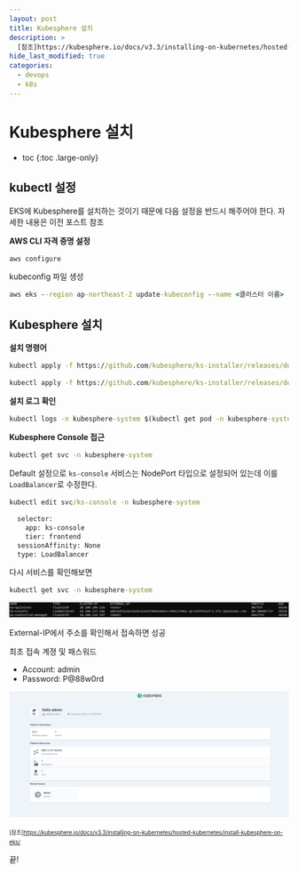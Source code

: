 ```yaml
---
layout: post
title: Kubesphere 설치
description: >
  [참조]https://kubesphere.io/docs/v3.3/installing-on-kubernetes/hosted-kubernetes/install-kubesphere-on-eks/
hide_last_modified: true
categories:
  - devops
  - k8s
---
```


# Kubesphere 설치

* toc
{:toc .large-only}

## kubectl 설정

EKS에 Kubesphere를 설치하는 것이기 때문에 다음 설정을 반드시 해주어야 한다. 자세한 내용은 이전 포스트 참조

**AWS CLI 자격 증명 설정**

```cmd
aws configure
```

kubeconfig 파일 생성

```cmd
aws eks --region ap-northeast-2 update-kubeconfig --name <클러스터 이름>
```

## Kubesphere 설치

**설치 명령어**

```cmd
kubectl apply -f https://github.com/kubesphere/ks-installer/releases/download/v3.3.1/kubesphere-installer.yaml
```

```cmd
kubectl apply -f https://github.com/kubesphere/ks-installer/releases/download/v3.3.1/cluster-configuration.yaml
```

**설치 로그 확인**

```cmd
kubectl logs -n kubesphere-system $(kubectl get pod -n kubesphere-system -l 'app in (ks-install, ks-installer)' -o jsonpath='{.items[0].metadata.name}') -f
```

**Kubesphere Console 접근**

```cmd
kubectl get svc -n kubesphere-system
```

Default 설정으로 `ks-console` 서비스는 NodePort 타입으로 설정되어 있는데 이를 `LoadBalancer`로 수정한다.

```cmd
kubectl edit svc/ks-console -n kubesphere-system
```

```
  selector:
    app: ks-console
    tier: frontend
  sessionAffinity: None
  type: LoadBalancer
```

다시 서비스를 확인해보면

```cmd
kubectl get svc -n kubesphere-system
```

![그림1](/assets/img/aws/kubesphere_svc.png)

External-IP에서 주소를 확인해서 접속하면 성공

최초 접속 계졍 및 패스워드
- Account: admin
- Password: P@88w0rd

![그림2](/assets/img/aws/ks_mainP.png)

<span style="font-size:70%">[참조]https://kubesphere.io/docs/v3.3/installing-on-kubernetes/hosted-kubernetes/install-kubesphere-on-eks/</span>

끝!
